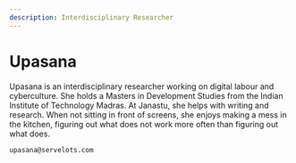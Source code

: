 ```yaml
---
description: Interdisciplinary Researcher
---
```


# Upasana

Upasana is an interdisciplinary researcher working on digital labour and cyberculture. She holds a Masters in Development Studies from the Indian Institute of Technology Madras. At Janastu, she helps with writing and research. When not sitting in front of screens, she enjoys making a mess in the kitchen, figuring out what does not work more often than figuring out what does.

```text
upasana@servelots.com
```



